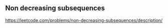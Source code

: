 ## Non decreasing subsequences
https://leetcode.com/problems/non-decreasing-subsequences/description/
